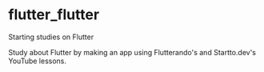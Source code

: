 # flutter_flutter
Starting studies on Flutter

Study about Flutter by making an app using Flutterando's and Startto.dev's YouTube lessons.
